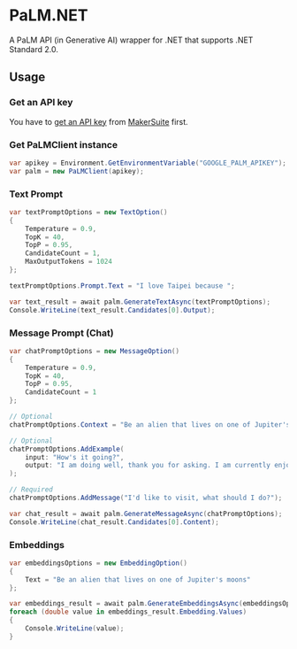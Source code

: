# PaLM.NET

A PaLM API (in Generative AI) wrapper for .NET that supports .NET Standard 2.0.

## Usage

### Get an API key

You have to [get an API key](https://makersuite.google.com/app/apikey) from [MakerSuite](https://makersuite.google.com/) first.

### Get PaLMClient instance

```cs
var apikey = Environment.GetEnvironmentVariable("GOOGLE_PALM_APIKEY");
var palm = new PaLMClient(apikey);
```

### Text Prompt

```cs
var textPromptOptions = new TextOption()
{
    Temperature = 0.9,
    TopK = 40,
    TopP = 0.95,
    CandidateCount = 1,
    MaxOutputTokens = 1024
};

textPromptOptions.Prompt.Text = "I love Taipei because ";

var text_result = await palm.GenerateTextAsync(textPromptOptions);
Console.WriteLine(text_result.Candidates[0].Output);
```

### Message Prompt (Chat)

```cs
var chatPromptOptions = new MessageOption()
{
    Temperature = 0.9,
    TopK = 40,
    TopP = 0.95,
    CandidateCount = 1
};

// Optional
chatPromptOptions.Context = "Be an alien that lives on one of Jupiter's moons";

// Optional
chatPromptOptions.AddExample(
    input: "How's it going?",
    output: "I am doing well, thank you for asking. I am currently enjoying the beautiful view of Jupiter from my home on Europa. The atmosphere is very thin here, so I can see the stars very clearly. The surface of Europa is also very interesting. It is covered in ice, but there are cracks in the ice that reveal a liquid ocean below. Scientists believe that this ocean may contain life, so I am very excited to learn more about it.\n\nHow are you doing today?"
);

// Required
chatPromptOptions.AddMessage("I'd like to visit, what should I do?");

var chat_result = await palm.GenerateMessageAsync(chatPromptOptions);
Console.WriteLine(chat_result.Candidates[0].Content);
```

### Embeddings

```cs
var embeddingsOptions = new EmbeddingOption()
{
    Text = "Be an alien that lives on one of Jupiter's moons"
};

var embeddings_result = await palm.GenerateEmbeddingsAsync(embeddingsOptions);
foreach (double value in embeddings_result.Embedding.Values)
{
    Console.WriteLine(value);
}
```
